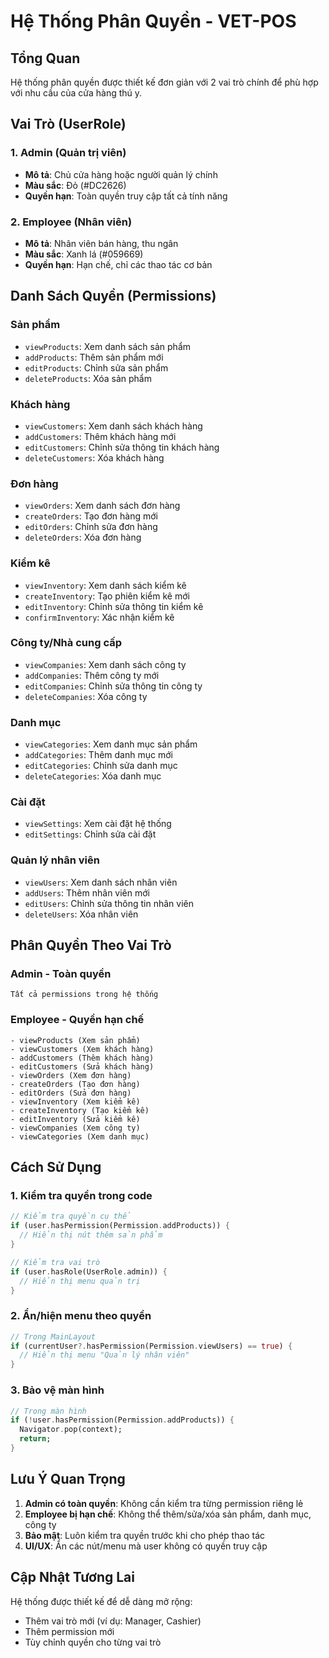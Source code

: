 # Hệ Thống Phân Quyền - VET-POS

## Tổng Quan
Hệ thống phân quyền được thiết kế đơn giản với 2 vai trò chính để phù hợp với nhu cầu của cửa hàng thú y.

## Vai Trò (UserRole)

### 1. Admin (Quản trị viên)
- **Mô tả**: Chủ cửa hàng hoặc người quản lý chính
- **Màu sắc**: Đỏ (#DC2626)
- **Quyền hạn**: Toàn quyền truy cập tất cả tính năng

### 2. Employee (Nhân viên)
- **Mô tả**: Nhân viên bán hàng, thu ngân
- **Màu sắc**: Xanh lá (#059669)
- **Quyền hạn**: Hạn chế, chỉ các thao tác cơ bản

## Danh Sách Quyền (Permissions)

### Sản phẩm
- `viewProducts`: Xem danh sách sản phẩm
- `addProducts`: Thêm sản phẩm mới
- `editProducts`: Chỉnh sửa sản phẩm
- `deleteProducts`: Xóa sản phẩm

### Khách hàng
- `viewCustomers`: Xem danh sách khách hàng
- `addCustomers`: Thêm khách hàng mới
- `editCustomers`: Chỉnh sửa thông tin khách hàng
- `deleteCustomers`: Xóa khách hàng

### Đơn hàng
- `viewOrders`: Xem danh sách đơn hàng
- `createOrders`: Tạo đơn hàng mới
- `editOrders`: Chỉnh sửa đơn hàng
- `deleteOrders`: Xóa đơn hàng

### Kiểm kê
- `viewInventory`: Xem danh sách kiểm kê
- `createInventory`: Tạo phiên kiểm kê mới
- `editInventory`: Chỉnh sửa thông tin kiểm kê
- `confirmInventory`: Xác nhận kiểm kê

### Công ty/Nhà cung cấp
- `viewCompanies`: Xem danh sách công ty
- `addCompanies`: Thêm công ty mới
- `editCompanies`: Chỉnh sửa thông tin công ty
- `deleteCompanies`: Xóa công ty

### Danh mục
- `viewCategories`: Xem danh mục sản phẩm
- `addCategories`: Thêm danh mục mới
- `editCategories`: Chỉnh sửa danh mục
- `deleteCategories`: Xóa danh mục

### Cài đặt
- `viewSettings`: Xem cài đặt hệ thống
- `editSettings`: Chỉnh sửa cài đặt

### Quản lý nhân viên
- `viewUsers`: Xem danh sách nhân viên
- `addUsers`: Thêm nhân viên mới
- `editUsers`: Chỉnh sửa thông tin nhân viên
- `deleteUsers`: Xóa nhân viên

## Phân Quyền Theo Vai Trò

### Admin - Toàn quyền
```
Tất cả permissions trong hệ thống
```

### Employee - Quyền hạn chế
```
- viewProducts (Xem sản phẩm)
- viewCustomers (Xem khách hàng)
- addCustomers (Thêm khách hàng)
- editCustomers (Sửa khách hàng)
- viewOrders (Xem đơn hàng)
- createOrders (Tạo đơn hàng)
- editOrders (Sửa đơn hàng)
- viewInventory (Xem kiểm kê)
- createInventory (Tạo kiểm kê)
- editInventory (Sửa kiểm kê)
- viewCompanies (Xem công ty)
- viewCategories (Xem danh mục)
```

## Cách Sử Dụng

### 1. Kiểm tra quyền trong code
```dart
// Kiểm tra quyền cụ thể
if (user.hasPermission(Permission.addProducts)) {
  // Hiển thị nút thêm sản phẩm
}

// Kiểm tra vai trò
if (user.hasRole(UserRole.admin)) {
  // Hiển thị menu quản trị
}
```

### 2. Ẩn/hiện menu theo quyền
```dart
// Trong MainLayout
if (currentUser?.hasPermission(Permission.viewUsers) == true) {
  // Hiển thị menu "Quản lý nhân viên"
}
```

### 3. Bảo vệ màn hình
```dart
// Trong màn hình
if (!user.hasPermission(Permission.addProducts)) {
  Navigator.pop(context);
  return;
}
```

## Lưu Ý Quan Trọng

1. **Admin có toàn quyền**: Không cần kiểm tra từng permission riêng lẻ
2. **Employee bị hạn chế**: Không thể thêm/sửa/xóa sản phẩm, danh mục, công ty
3. **Bảo mật**: Luôn kiểm tra quyền trước khi cho phép thao tác
4. **UI/UX**: Ẩn các nút/menu mà user không có quyền truy cập

## Cập Nhật Tương Lai

Hệ thống được thiết kế để dễ dàng mở rộng:
- Thêm vai trò mới (ví dụ: Manager, Cashier)
- Thêm permission mới
- Tùy chỉnh quyền cho từng vai trò 